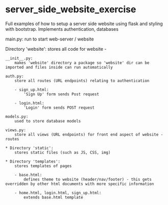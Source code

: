 # server_side_website_exercise
Full examples of how to setup a server side website using flask and styling with bootstrap. Implements authentication, databases


main.py:
    run to start web-server / website


Directory 'website':
    stores all code for website - 

    __init__.py:
        makes 'website' directory a package so 'website' dir can be imported and files inside can run automatically

    auth.py:
        store all routes (URL endpoints) relating to authentication

        - sign_up.html:
            'Sign Up' form sends Post request

        - login.html:
            'Login' form sends POST request

    models.py:
        used to store database models

    views.py:
        store all views (URL endpoints) for front end aspect of website - routes

    * Directory 'static':
        stores static files (such as JS, CSS, img)
        
    * Directory 'templates':
        stores templates of pages 

        - base.html:
            defines theme to website (header/nav/footer) - this gets overridden by other html documents with more specific information

        - home.html, login.html, sign_up.html:
            extends base.html template

  